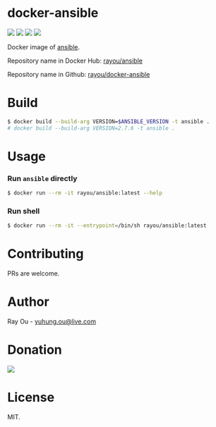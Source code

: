 [github]: https://github.com/rayou/docker-ansible
[app-github]: https://github.com/ansible/ansible
[dockerstore]: https://hub.docker.com/r/rayou/ansible
[donation]: https://donorbox.org/rayou?amount=10

# docker-ansible
[![](https://img.shields.io/docker/image-size/rayou/ansible?sort=semver)][dockerstore] [![](https://img.shields.io/docker/v/rayou/ansible?sort=semver)][dockerstore] [![](https://img.shields.io/docker/stars/rayou/ansible.svg)][dockerstore] [![](https://img.shields.io/badge/Donate-Donorbox-green.svg)][donation]

Docker image of [ansible][app-github].

Repository name in Docker Hub: [rayou/ansible][dockerstore]

Repository name in Github: [rayou/docker-ansible][github]

# Build
```bash
$ docker build --build-arg VERSION=$ANSIBLE_VERSION -t ansible .
# docker build --build-arg VERSION=2.7.6 -t ansible .
```

# Usage

### Run `ansible` directly
```bash
$ docker run --rm -it rayou/ansible:latest --help
```

### Run shell
```bash
$ docker run --rm -it --entrypoint=/bin/sh rayou/ansible:latest
```

# Contributing

PRs are welcome.

# Author

Ray Ou - yuhung.ou@live.com

# Donation

[![](https://d1iczxrky3cnb2.cloudfront.net/button-small-green.png)][donation]

# License

MIT.